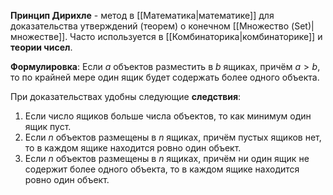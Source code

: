 **Принцип Дирихле** - метод в [[Математика|математике]] для доказательства утверждений (теорем) о конечном [[Множество (Set)|множестве]]. Часто используется в [[Комбинаторика|комбинаторике]] и **теории чисел**.

**Формулировка**:
Если $a$ объектов разместить в $b$ ящиках, причём $a>b$, то по крайней мере один ящик будет содержать более одного объекта.

При доказательствах удобны следующие **следствия**:

1. Если число ящиков больше числа объектов, то как минимум один ящик пуст.
2. Если $n$ объектов размещены в $n$ ящиках, причём пустых ящиков нет, то в каждом ящике находится ровно один объект.
3. Если $n$ объектов размещены в $n$ ящиках, причём ни один ящик не содержит более одного объекта, то в каждом ящике находится ровно один объект.